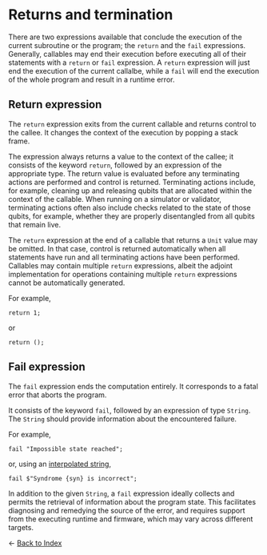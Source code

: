 # Returns and termination

There are two expressions available that conclude the execution of the current subroutine or the program; the `return` and the `fail` expressions. Generally, callables may end their execution before executing all of their statements with a `return` or `fail` expression. A `return` expression will just end the execution of the current callalbe, while a `fail` will end the execution of the whole program and result in a runtime error.

## Return expression

The `return` expression exits from the current callable and returns control to the callee. It changes the context of the execution by popping a stack frame.

The expression always returns a value to the context of the callee; it consists of the keyword `return`, followed by an expression of the appropriate type. The return value is evaluated before any terminating actions are performed and control is returned. Terminating actions include, for example, cleaning up and releasing qubits that are allocated within the context of the callable. When running on a simulator or validator, terminating actions often also include checks related to the state of those qubits, for example, whether they are properly disentangled from all qubits that remain live.

The `return` expression at the end of a callable that returns a `Unit` value may be omitted. In that case, control is returned automatically when all statements have run and all terminating actions have been performed. Callables may contain multiple `return` expressions, albeit the adjoint implementation for operations containing multiple `return` expressions cannot be automatically generated.

For example,

```qsharp
return 1;
```

or

```qsharp
return ();
```

## Fail expression

The `fail` expression ends the computation entirely. It corresponds to a fatal error that aborts the program.

It consists of the keyword `fail`, followed by an expression of type `String`.
The `String` should provide information about the encountered failure.

For example,

```qsharp
fail "Impossible state reached";
```

or, using an [interpolated string](https://github.com/microsoft/qsharp-language/blob/main/Specifications/Language/3_Expressions/ValueLiterals.md#string-literals),

```qsharp
fail $"Syndrome {syn} is incorrect";
```

In addition to the given `String`,  a `fail` expression ideally collects and permits the retrieval of information about the program state. This facilitates diagnosing and remedying the source of the error, and requires support from the executing runtime and firmware, which may vary across different targets.

← [Back to Index](https://github.com/microsoft/qsharp-language/tree/main/Specifications/Language#index)
